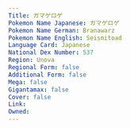 ```yaml
---
﻿Title: ガマゲロゲ
Pokemon Name Japanese: ガマゲロゲ
Pokemon Name German: Branawarz
Pokemon Name English: Seismitoad
Language Card: Japanese
National Dex Number: 537
Region: Unova
Regional Form: false
Additional Form: false
Mega: false
Gigantamax: false
Cover: false
Link: 
Owned: 
---
```

